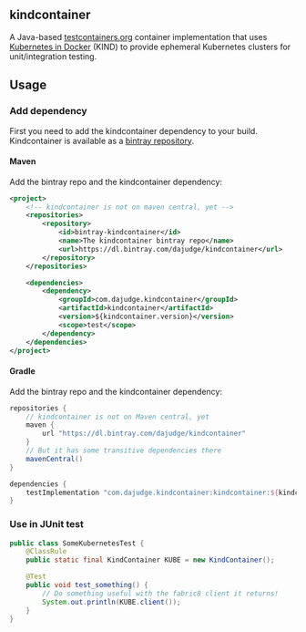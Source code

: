 kindcontainer
---
A Java-based [testcontainers.org](https://www.testcontainers.org/) container implementation that uses 
[Kubernetes in Docker](https://github.com/kubernetes-sigs/kind) (KIND) to provide ephemeral Kubernetes
clusters for unit/integration testing.

## Usage
### Add dependency
First you need to add the kindcontainer dependency to your build. Kindcontainer is available as a [bintray repository](https://bintray.com/dajudge/kindcontainer/kindcontainer).
#### Maven
Add the bintray repo and the kindcontainer dependency:
```xml
<project>
    <!-- kindcontainer is not on maven central, yet -->
    <repositories>
        <repository>
            <id>bintray-kindcontainer</id>
            <name>The kindcontainer bintray repo</name>
            <url>https://dl.bintray.com/dajudge/kindcontainer</url>
        </repository>
    </repositories>

    <dependencies>
        <dependency>
            <groupId>com.dajudge.kindcontainer</groupId>
            <artifactId>kindcontainer</artifactId>
            <version>${kindcontainer.version}</version>
            <scope>test</scope>
        </dependency>
    </dependencies>
</project>
```

#### Gradle
Add the bintray repo and the kindcontainer dependency:
```groovy
repositories {
    // kindcontainer is not on Maven central, yet
    maven {
        url "https://dl.bintray.com/dajudge/kindcontainer"
    }
    // But it has some transitive dependencies there
    mavenCentral()
}

dependencies {
    testImplementation "com.dajudge.kindcontainer:kindcontainer:${kindcontainerVersion}"
}
```
### Use in JUnit test
```java
public class SomeKubernetesTest {
    @ClassRule
    public static final KindContainer KUBE = new KindContainer();

    @Test
    public void test_something() {
        // Do something useful with the fabric8 client it returns!
        System.out.println(KUBE.client());
    }
}
```